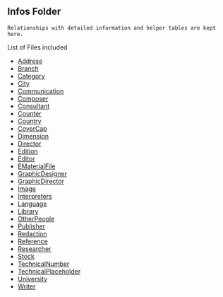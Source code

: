 ## Infos Folder

    Relationships with detailed information and helper tables are kept here.


List of Files included 

* [Address](Address.cs)
* [Branch](Branch.cs)
* [Category](Category.cs)
* [City](City.cs)
* [Communication](Communication.cs)
* [Composer](Composer.cs)
* [Consultant](Consultant.cs)
* [Counter](Counter.cs)
* [Country](Country.cs)
* [CoverCap](CoverCap.cs)
* [Dimension](Dimension.cs)
* [Director](Director.cs)
* [Edition](Edition.cs)
* [Editor](Editor.cs)
* [EMaterialFile](EMaterialFile.cs)
* [GraphicDesigner](GraphicDesigner.cs)
* [GraphicDirector](GraphicDirector.cs)
* [Image](Image.cs)
* [Interpreters](Interpreters.cs)
* [Language](Language.cs)
* [Library](Library.cs)
* [OtherPeople](OtherPeople.cs)
* [Publisher](Publisher.cs)
* [Redaction](Redaction.cs)
* [Reference](Reference.cs)
* [Researcher](Researcher.cs)
* [Stock](Stock.cs)
* [TechnicalNumber](TechnicalNumber.cs)
* [TechnicalPlaceholder](TechnicalPlaceholder.cs)
* [University](University.cs)
* [Writer](Writer.cs)

<!-- (file comments will be made after.) -->

<!-- First write date: 02:46 13.08.2022 -->
<!-- Update date: Null -->